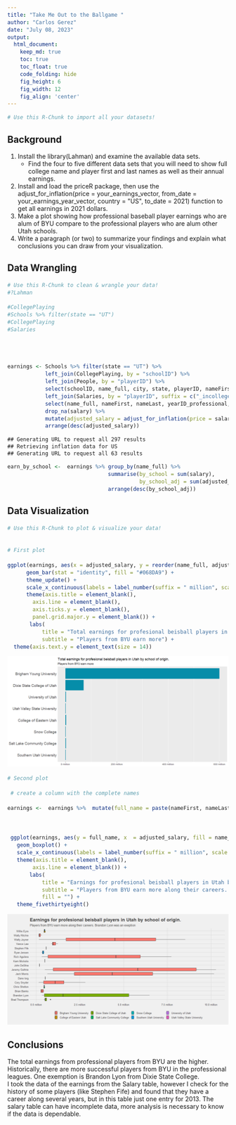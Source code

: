 ```yaml
---
title: "Take Me Out to the Ballgame "
author: "Carlos Gerez"
date: "July 08, 2023"
output:
  html_document:  
    keep_md: true
    toc: true
    toc_float: true
    code_folding: hide
    fig_height: 6
    fig_width: 12
    fig_align: 'center'
---
```







```r
# Use this R-Chunk to import all your datasets!
```

## Background

1. Install the library(Lahman) and examine the available data sets.  
    - Find the four to five different data sets that you will need to show full college name and player first and last names as well as their annual earnings.  
2. Install and load the priceR package, then use the adjust_for_inflation(price = your_earnings_vector, from_date = your_earnings_year_vector, country = "US", to_date = 2021) function to get all earnings in 2021 dollars.  
3. Make a plot showing how professional baseball player earnings who are alum of BYU compare to the professional players who are alum other Utah schools.  
4. Write a paragraph (or two) to summarize your findings and explain what conclusions you can draw from your visualization.

## Data Wrangling


```r
# Use this R-Chunk to clean & wrangle your data!
#?Lahman

#CollegePlaying
#Schools %>% filter(state == "UT")
#CollegePlaying
#Salaries




earnings <- Schools %>% filter(state == "UT") %>% 
            left_join(CollegePlaying, by = "schoolID") %>% 
            left_join(People, by = "playerID") %>% 
            select(schoolID, name_full, city, state, playerID, nameFirst, nameLast, yearID) %>% 
            left_join(Salaries, by = "playerID", suffix = c("_incollege", "_professional")) %>% 
            select(name_full, nameFirst, nameLast, yearID_professional, salary) %>% 
            drop_na(salary) %>% 
            mutate(adjusted_salary = adjust_for_inflation(price = salary, from_date = yearID_professional, country = "US", to_date = 2021 )) %>% 
            arrange(desc(adjusted_salary))
```

```
## Generating URL to request all 297 results
## Retrieving inflation data for US 
## Generating URL to request all 63 results
```

```r
earn_by_school <-  earnings %>% group_by(name_full) %>% 
                                summarise(by_school = sum(salary),
                                          by_school_adj = sum(adjusted_salary)) %>% 
                                arrange(desc(by_school_adj))
```

## Data Visualization


```r
# Use this R-Chunk to plot & visualize your data!


# First plot

ggplot(earnings, aes(x = adjusted_salary, y = reorder(name_full, adjusted_salary, )) ) +
      geom_bar(stat = "identity", fill = "#068DA9") +
      theme_update() +
      scale_x_continuous(labels = label_number(suffix = " million", scale = 1e-6)) +
      theme(axis.title = element_blank(),
        axis.line = element_blank(),
        axis.ticks.y = element_blank(),
        panel.grid.major.y = element_blank()) +
       labs(
           title = "Total earnings for profesional beisball players in Utah by school of origin.",
           subtitle = "Players from BYU earn more") +
  theme(axis.text.y = element_text(size = 14))
```

![](take_me_out_to_the_ball_game_files/figure-html/plot_data-1.png)<!-- -->

```r
# Second plot

 # create a column with the complete names

earnings <-  earnings %>%  mutate(full_name = paste(nameFirst, nameLast, sep = " "))
 

 
 ggplot(earnings, aes(y = full_name, x  = adjusted_salary, fill = name_full)) +
   geom_boxplot() +
   scale_x_continuous(labels = label_number(suffix = " million", scale = 1e-6)) +
   theme(axis.title = element_blank(),
        axis.line = element_blank()) +
       labs(
           title = "Earnings for profesional beisball players in Utah by school of origin.",
           subtitle = "Players from BYU earn more along their careers. Brandon Lyon was an exeption",
           fill = "") +
   theme_fivethirtyeight()
```

![](take_me_out_to_the_ball_game_files/figure-html/plot_data-2.png)<!-- -->

## Conclusions
 The total earnings from professional players from BYU are the higher. Historically, there are more successful players from BYU in the professional leagues. One exemption is Brandon Lyon from Dixie State College.  
 I took the data of the earnings from the Salary table, however I check for the history of some players (like Stephen Fife) and found that they have a career  along several years, but in this table just one entry for 2013. The salary table can have incomplete data, more analysis is necessary to know if the data is dependable.
